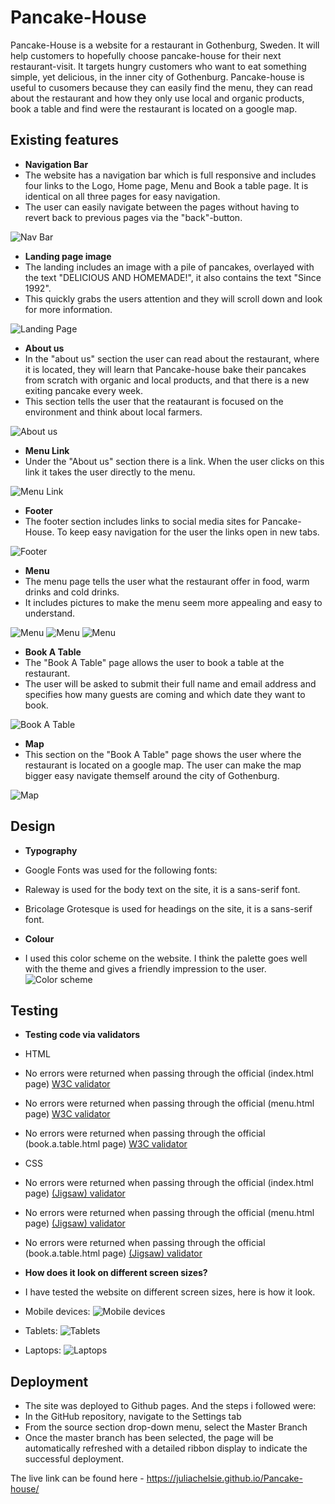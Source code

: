 # Pancake-House

Pancake-House is a website for a restaurant in Gothenburg, Sweden. It will help customers to hopefully choose pancake-house for their next restaurant-visit. It targets hungry customers who want to eat something simple, yet delicious, in the inner city of Gothenburg. Pancake-house is useful to cusomers because they can easily find the menu, they can read about the restaurant and how they only use local and organic products, book a table and find were the restaurant is located on a google map.

## Existing features

- __Navigation Bar__
- The website has a navigation bar which is full responsive and includes four links to the Logo, Home page, Menu and Book a table page. It is identical on all three pages for easy navigation.
- The user can easily navigate between the pages without having to revert back to previous pages via the "back"-button.

![Nav Bar](https://github.com/juliachelsie/Pancake-house/blob/main/media/nav-bar.PNG)

- __Landing page image__
- The landing includes an image with a pile of pancakes, overlayed with the text "DELICIOUS AND HOMEMADE!", it also contains the text "Since 1992".
- This quickly grabs the users attention and they will scroll down and look for more information.
  
![Landing Page](https://github.com/juliachelsie/Pancake-house/blob/main/media/landing-page.PNG)

- __About us__
- In the "about us" section the user can read about the restaurant, where it is located, they will learn that Pancake-house bake their pancakes from scratch with organic and local products, and that there is a new exiting pancake every week.
- This section tells the user that the reataurant is focused on the environment and think about local farmers.
  
![About us](https://github.com/juliachelsie/Pancake-house/blob/main/media/about-us.PNG)

- __Menu Link__
- Under the "About us" section there is a link. When the user clicks on this link it takes the user directly to the menu.
  
![Menu Link](https://github.com/juliachelsie/Pancake-house/blob/main/media/menu-link.PNG)

- __Footer__
- The footer section includes links to social media sites for Pancake-House. To keep easy navigation for the user the links open in new tabs.

![Footer](https://github.com/juliachelsie/Pancake-house/blob/main/media/footer.PNG)

- __Menu__
- The menu page tells the user what the restaurant offer in food, warm drinks and cold drinks.
- It includes pictures to make the menu seem more appealing and easy to understand.

![Menu](https://github.com/juliachelsie/Pancake-house/blob/main/media/menu-food.PNG)
![Menu](https://github.com/juliachelsie/Pancake-house/blob/main/media/menu-warm.PNG)
![Menu](https://github.com/juliachelsie/Pancake-house/blob/main/media/menu-cold.PNG)
  
- __Book A Table__
- The "Book A Table" page allows the user to book a table at the restaurant.
- The user will be asked to submit their full name and email address and specifies how many guests are coming and which date they want to book.
  
![Book A Table](https://github.com/juliachelsie/Pancake-house/blob/main/media/book-a-table.PNG)

- __Map__
- This section on the "Book A Table" page shows the user where the restaurant is located on a google map. The user can make the map bigger easy navigate themself around the city of Gothenburg.

![Map](https://github.com/juliachelsie/Pancake-house/blob/main/media/map.PNG)

## Design

- __Typography__
- Google Fonts was used for the following fonts:
- Raleway is used for the body text on the site, it is a sans-serif font.
- Bricolage Grotesque is used for headings on the site, it is a sans-serif font.

- __Colour__
- I used this color scheme on the website. I think the palette goes well with the theme and gives a friendly impression to the user.
![Color scheme](https://github.com/juliachelsie/Pancake-house/blob/main/media/palette.png)

## Testing

- __Testing code via validators__
- HTML
- No errors were returned when passing through the official (index.html page) [W3C validator](https://validator.w3.org/nu/?doc=https%3A%2F%2Fjuliachelsie.github.io%2FPancake-house%2Findex.html)
- No errors were returned when passing through the official (menu.html page) [W3C validator](https://validator.w3.org/nu/?doc=https%3A%2F%2Fjuliachelsie.github.io%2FPancake-house%2Fmenu.html)
- No errors were returned when passing through the official (book.a.table.html page) [W3C validator](https://validator.w3.org/nu/?doc=https%3A%2F%2Fjuliachelsie.github.io%2FPancake-house%2Fbook.a.table.html)
  
- CSS
- No errors were returned when passing through the official (index.html page) [(Jigsaw) validator](https://jigsaw.w3.org/css-validator/validator?uri=https%3A%2F%2Fjuliachelsie.github.io%2FPancake-house%2Findex.html&profile=css3svg&usermedium=all&warning=1&vextwarning=&lang=sv)
- No errors were returned when passing through the official (menu.html page) [(Jigsaw) validator](https://jigsaw.w3.org/css-validator/validator?uri=https%3A%2F%2Fjuliachelsie.github.io%2FPancake-house%2Fmenu.html&profile=css3svg&usermedium=all&warning=1&vextwarning=&lang=sv)
- No errors were returned when passing through the official (book.a.table.html page) [(Jigsaw) validator](https://jigsaw.w3.org/css-validator/validator?uri=https%3A%2F%2Fjuliachelsie.github.io%2FPancake-house%2Fbook.a.table.html&profile=css3svg&usermedium=all&warning=1&vextwarning=&lang=sv)

- __How does it look on different screen sizes?__
- I have tested the website on different screen sizes, here is how it look.
- Mobile devices:
![Mobile devices](https://github.com/juliachelsie/Pancake-house/blob/main/media/website%20on%20mobile.PNG)
- Tablets:
![Tablets](https://github.com/juliachelsie/Pancake-house/blob/main/media/website%20on%20tablet.PNG)
- Laptops:
![Laptops](https://github.com/juliachelsie/Pancake-house/blob/main/media/website%20on%20laptop.PNG)

## Deployment

- The site was deployed to Github pages. And the steps i followed were:
- In the GitHub repository, navigate to the Settings tab
- From the source section drop-down menu, select the Master Branch
- Once the master branch has been selected, the page will be automatically refreshed with a detailed ribbon display to indicate the successful deployment.

The live link can be found here - https://juliachelsie.github.io/Pancake-house/
